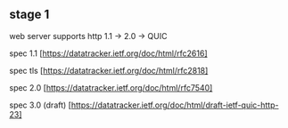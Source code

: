 ## stage 1

web server supports http 1.1 -> 2.0 -> QUIC

spec 1.1 [https://datatracker.ietf.org/doc/html/rfc2616]

spec tls [https://datatracker.ietf.org/doc/html/rfc2818]

spec 2.0 [https://datatracker.ietf.org/doc/html/rfc7540]

spec 3.0 (draft) [https://datatracker.ietf.org/doc/html/draft-ietf-quic-http-23]
